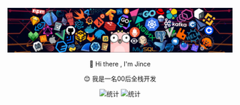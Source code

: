 <p><img src="images/bg.png" alt="bg"></p>
<p align="center">👏 Hi there , I'm Jince</p>
<p align="center">😊 我是一名00后全栈开发</p>
<div align="center">
  <img alt="统计" src="https://github-readme-stats.vercel.app/api/top-langs/?username=jince-boy&layout=compact&theme=tokyonight" height="150px">
  <img src="https://github-readme-stats.vercel.app/api?username=jince-boy&show_icons=true&theme=radical" alt="统计" height="150px">
</div>
